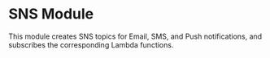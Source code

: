# SNS Module

This module creates SNS topics for Email, SMS, and Push notifications,
and subscribes the corresponding Lambda functions.
